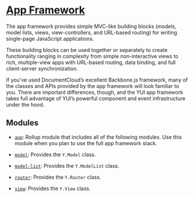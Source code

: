 [App Framework](http://yuilibrary.com/yui/docs/app/)
====================================================

The app framework provides simple MVC-like building blocks (models, model lists, views, view-controllers, and URL-based routing) for writing single-page JavaScript applications.

These building blocks can be used together or separately to create functionality ranging in complexity from simple non-interactive views to rich, multiple-view apps with URL-based routing, data binding, and full client-server synchronization.

If you’ve used DocumentCloud’s excellent Backbone.js framework, many of the classes and APIs provided by the app framework will look familiar to you. There are important differences, though, and the YUI app framework takes full advantage of YUI’s powerful component and event infrastructure under the hood.

Modules
-------

-   [`app`](http://yuilibrary.com/yui/docs/app/): Rollup module that includes all of the following modules. Use this module when you plan to use the full app framework stack.

-   [`model`](http://yuilibrary.com/yui/docs/model/index.html): Provides the `Y.Model` class.

-   [`model-list`](http://yuilibrary.com/yui/docs/model-list/): Provides the `Y.ModelList` class.

-   [`router`](http://yuilibrary.com/yui/docs/router/index.html): Provides the `Y.Router` class.

-   [`view`](http://yuilibrary.com/yui/docs/view/): Provides the `Y.View` class.
